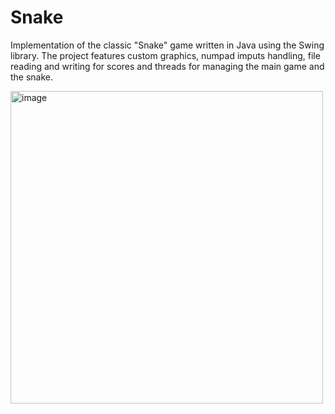 # Snake

Implementation of the classic "Snake" game written in Java using the Swing library.
The project features custom graphics, numpad imputs handling, file reading and writing for scores and 
threads for managing the main game and the snake.

<img alt="image" height="500" src="https://github.com/szef-2002/Snake/assets/154281061/bff96eab-f7c7-4f48-bce0-6289e5a3b9f2"/>
